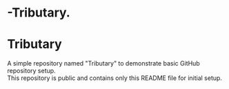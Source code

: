 # -Tributary.
# Tributary
A simple repository named "Tributary" to demonstrate basic GitHub repository setup.  
This repository is public and contains only this README file for initial setup.
